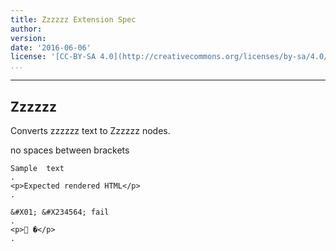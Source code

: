 ```yaml
---
title: Zzzzzz Extension Spec
author: 
version: 
date: '2016-06-06'
license: '[CC-BY-SA 4.0](http://creativecommons.org/licenses/by-sa/4.0/)'
...
```


---

## Zzzzzz  

Converts zzzzzz text to Zzzzzz nodes.  

no spaces between brackets

```````````````````````````````` example(Zzzzzz: 1) options(option1, IGNORE)
Sample  text
.
<p>Expected rendered HTML</p>
.
````````````````````````````````


```````````````````````````````` example(Zzzzzz: 2) options(FAIL)
&#X01; &#X234564; fail
.
<p> �</p>
.
````````````````````````````````

